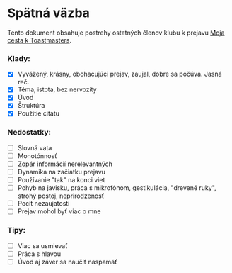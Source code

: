 # Spätná väzba
Tento dokument obsahuje postrehy ostatných členov klubu k prejavu [Moja cesta k Toastmasters](icebreaker-moja-cesta-k-toastmasters.md).

### Klady:
- [x] Vyvážený, krásny, obohacujúci prejav, zaujal, dobre sa počúva. Jasná reč.
- [x] Téma, istota, bez nervozity
- [x] Úvod
- [x] Štruktúra
- [x] Použitie citátu

### Nedostatky:
- [ ] Slovná vata
- [ ] Monotónnosť
- [ ] Zopár informácií nerelevantných
- [ ] Dynamika na začiatku prejavu
- [ ] Používanie "tak" na konci viet
- [ ] Pohyb na javisku, práca s mikrofónom, gestikulácia, "drevené ruky", strohý postoj, neprirodzenosť
- [ ] Pocit nezaujatosti
- [ ] Prejav mohol byť viac o mne

### Tipy:
- [ ] Viac sa usmievať
- [ ] Práca s hlavou
- [ ] Úvod aj záver sa naučiť naspamäť